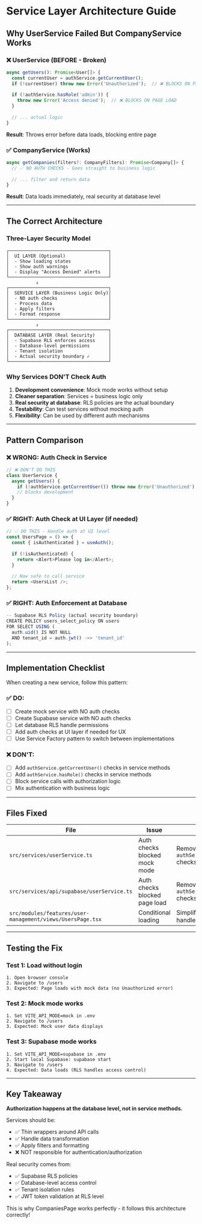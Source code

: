 # Service Layer Architecture Guide

## Why UserService Failed But CompanyService Works

### ❌ UserService (BEFORE - Broken)
```typescript
async getUsers(): Promise<User[]> {
  const currentUser = authService.getCurrentUser();
  if (!currentUser) throw new Error('Unauthorized');  // ❌ BLOCKS ON PAGE LOAD
  
  if (!authService.hasRole('admin')) {
    throw new Error('Access denied');  // ❌ BLOCKS ON PAGE LOAD
  }
  
  // ... actual logic
}
```

**Result**: Throws error before data loads, blocking entire page

### ✅ CompanyService (Works)
```typescript
async getCompanies(filters?: CompanyFilters): Promise<Company[]> {
  // ✅ NO AUTH CHECKS - Goes straight to business logic
  
  // ... filter and return data
}
```

**Result**: Data loads immediately, real security at database level

---

## The Correct Architecture

### Three-Layer Security Model

```
┌─────────────────────────────────────┐
│  UI LAYER (Optional)                │
│  - Show loading states              │
│  - Show auth warnings               │
│  - Display "Access Denied" alerts   │
└─────────────────────────────────────┘
           ↓
┌─────────────────────────────────────┐
│  SERVICE LAYER (Business Logic Only)│
│  - NO auth checks                   │
│  - Process data                     │
│  - Apply filters                    │
│  - Format response                  │
└─────────────────────────────────────┘
           ↓
┌─────────────────────────────────────┐
│  DATABASE LAYER (Real Security)     │
│  - Supabase RLS enforces access     │
│  - Database-level permissions       │
│  - Tenant isolation                 │
│  - Actual security boundary ✓       │
└─────────────────────────────────────┘
```

### Why Services DON'T Check Auth

1. **Development convenience**: Mock mode works without setup
2. **Cleaner separation**: Services = business logic only
3. **Real security at database**: RLS policies are the actual boundary
4. **Testability**: Can test services without mocking auth
5. **Flexibility**: Can be used by different auth mechanisms

---

## Pattern Comparison

### ❌ WRONG: Auth Check in Service
```typescript
// ❌ DON'T DO THIS
class UserService {
  async getUsers() {
    if (!authService.getCurrentUser()) throw new Error('Unauthorized');
    // blocks development
  }
}
```

### ✅ RIGHT: Auth Check at UI Layer (if needed)
```typescript
// ✅ DO THIS - Handle auth at UI level
const UsersPage = () => {
  const { isAuthenticated } = useAuth();
  
  if (!isAuthenticated) {
    return <Alert>Please log in</Alert>;
  }
  
  // Now safe to call service
  return <UsersList />;
};
```

### ✅ RIGHT: Auth Enforcement at Database
```typescript
-- Supabase RLS Policy (actual security boundary)
CREATE POLICY users_select_policy ON users
FOR SELECT USING (
  auth.uid() IS NOT NULL 
  AND tenant_id = auth.jwt() ->> 'tenant_id'
);
```

---

## Implementation Checklist

When creating a new service, follow this pattern:

### ✅ DO:
- [ ] Create mock service with NO auth checks
- [ ] Create Supabase service with NO auth checks
- [ ] Let database RLS handle permissions
- [ ] Add auth checks at UI layer if needed for UX
- [ ] Use Service Factory pattern to switch between implementations

### ❌ DON'T:
- [ ] Add `authService.getCurrentUser()` checks in service methods
- [ ] Add `authService.hasRole()` checks in service methods
- [ ] Block service calls with authorization logic
- [ ] Mix authentication with business logic

---

## Files Fixed

| File | Issue | Fix |
|------|-------|-----|
| `src/services/userService.ts` | Auth checks blocked mock mode | Removed 6 `authService.getCurrentUser()` checks |
| `src/services/api/supabase/userService.ts` | Auth checks blocked page load | Removed 6 `authService.getCurrentUser()` checks |
| `src/modules/features/user-management/views/UsersPage.tsx` | Conditional loading | Simplified to load always, RLS handles security |

---

## Testing the Fix

### Test 1: Load without login
```
1. Open browser console
2. Navigate to /users
3. Expected: Page loads with mock data (no Unauthorized error)
```

### Test 2: Mock mode works
```
1. Set VITE_API_MODE=mock in .env
2. Navigate to /users
3. Expected: Mock user data displays
```

### Test 3: Supabase mode works
```
1. Set VITE_API_MODE=supabase in .env
2. Start local Supabase: supabase start
3. Navigate to /users
4. Expected: Data loads (RLS handles access control)
```

---

## Key Takeaway

**Authorization happens at the database level, not in service methods.**

Services should be:
- ✅ Thin wrappers around API calls
- ✅ Handle data transformation
- ✅ Apply filters and formatting
- ❌ NOT responsible for authentication/authorization

Real security comes from:
- ✅ Supabase RLS policies
- ✅ Database-level access control
- ✅ Tenant isolation rules
- ✅ JWT token validation at RLS level

This is why CompaniesPage works perfectly - it follows this architecture correctly!